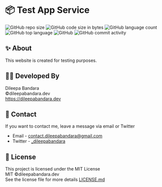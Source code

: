 # 📦 Test App Service

![GitHub repo size](https://img.shields.io/github/repo-size/dileepabandara/testappservice_xyz?color=red&label=repository%20size)
![GitHub code size in bytes](https://img.shields.io/github/languages/code-size/dileepabandara/testappservice_xyz?color=red)
![GitHub language count](https://img.shields.io/github/languages/count/dileepabandara/testappservice_xyz)
![GitHub top language](https://img.shields.io/github/languages/top/dileepabandara/testappservice_xyz)
![GitHub](https://img.shields.io/github/license/dileepabandara/testappservice_xyz?color=yellow)
![GitHub commit activity](https://img.shields.io/github/commit-activity/m/dileepabandara/testappservice_xyz?color=brightgreen&label=commits)

## ✨ About

This website is created for testing purposes.

## 👨‍💻 Developed By

Dileepa Bandara  
©dileepabandara.dev  
<https://dileepabandara.dev>

## 💬 Contact

If you want to contact me, leave a message via email or Twitter

- Email - <contact.dileepabandara@gmail.com>
- Twitter - [_dileepabandara](https://twitter.com/_dileepabandara)

## 📜 License

This project is licensed under the MIT License  
MIT ©dileepabandara.dev  
See the license file for more details [LICENSE.md](https://github.com/dileepabandara/testappservice_xyz/blob/main/LICENSE)
